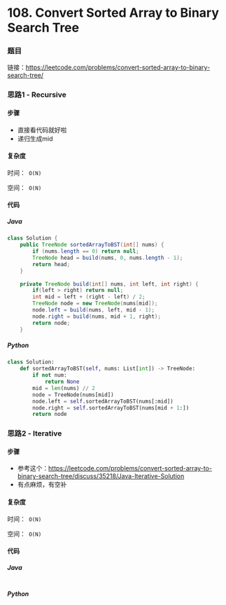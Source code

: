 

# 108. Convert Sorted Array to Binary Search Tree

### 题目

链接：https://leetcode.com/problems/convert-sorted-array-to-binary-search-tree/



### 思路1 - Recursive

#### 步骤

- 直接看代码就好啦
- 递归生成mid




#### 复杂度

时间：` O(N)`

空间：` O(N)` 



#### 代码

##### Java

```java
class Solution {
    public TreeNode sortedArrayToBST(int[] nums) {
        if (nums.length == 0) return null;
        TreeNode head = build(nums, 0, nums.length - 1);
        return head;
    }
    
    private TreeNode build(int[] nums, int left, int right) {
        if(left > right) return null;
        int mid = left + (right - left) / 2;
        TreeNode node = new TreeNode(nums[mid]);
        node.left = build(nums, left, mid - 1);
        node.right = build(nums, mid + 1, right);
        return node;
    }


```



##### Python

```python
class Solution:
    def sortedArrayToBST(self, nums: List[int]) -> TreeNode:
        if not num:
            return None
        mid = len(nums) // 2
        node = TreeNode(nums[mid])
        node.left = self.sortedArrayToBST(nums[:mid])
        node.right = self.sortedArrayToBST(nums[mid + 1:])
        return node
```



### 思路2 - Iterative

#### 步骤

- 参考这个：https://leetcode.com/problems/convert-sorted-array-to-binary-search-tree/discuss/35218/Java-Iterative-Solution
- 有点麻烦，有空补




#### 复杂度

时间：` O(N)`

空间：` O(N)`



#### 代码

##### Java

```java

```



##### Python

```python

```

